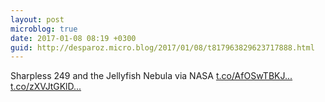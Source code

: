 ```yaml
---
layout: post
microblog: true
date: 2017-01-08 08:19 +0300
guid: http://desparoz.micro.blog/2017/01/08/t817963829623717888.html
---
```

Sharpless 249 and the Jellyfish Nebula via NASA [t.co/AfOSwTBKJ...](https://t.co/AfOSwTBKJq) [t.co/zXVJtGKlD...](https://t.co/zXVJtGKlDJ)
